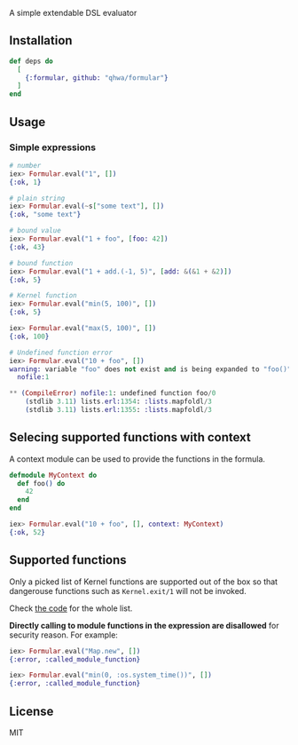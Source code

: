 A simple extendable DSL evaluator

## Installation

```elixir
def deps do
  [
    {:formular, github: "qhwa/formular"}
  ]
end
```

## Usage

### Simple expressions


```elixir
# number
iex> Formular.eval("1", [])
{:ok, 1}

# plain string
iex> Formular.eval(~s["some text"], [])
{:ok, "some text"}

# bound value
iex> Formular.eval("1 + foo", [foo: 42])
{:ok, 43}

# bound function
iex> Formular.eval("1 + add.(-1, 5)", [add: &(&1 + &2)])
{:ok, 5}

# Kernel function
iex> Formular.eval("min(5, 100)", [])
{:ok, 5}

iex> Formular.eval("max(5, 100)", [])
{:ok, 100}

# Undefined function error
iex> Formular.eval("10 + foo", [])
warning: variable "foo" does not exist and is being expanded to "foo()", please use parentheses to remove the ambiguity or change the variable name
  nofile:1

** (CompileError) nofile:1: undefined function foo/0
    (stdlib 3.11) lists.erl:1354: :lists.mapfoldl/3
    (stdlib 3.11) lists.erl:1355: :lists.mapfoldl/3
```

## Selecing supported functions with context

A context module can be used to provide the functions in the formula.

```elixir
defmodule MyContext do
  def foo() do
    42
  end
end

iex> Formular.eval("10 + foo", [], context: MyContext)
{:ok, 52}
```

## Supported functions

Only a picked list of Kernel functions are supported out of the box so that dangerouse functions such as `Kernel.exit/1` will not be invoked.

Check [the code](https://github.com/qhwa/formular/blob/master/lib/formular.ex#L6) for the whole list.

**Directly calling to module functions in the expression are disallowed** for security reason. For example:

```elixir
iex> Formular.eval("Map.new", [])
{:error, :called_module_function}

iex> Formular.eval("min(0, :os.system_time())", [])
{:error, :called_module_function}
```

## License

MIT
